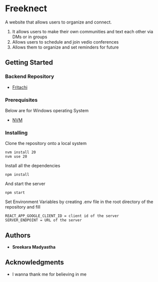 # Freeknect

A website that allows users to organize and connect.

1. It allows users to make their own communities and text each other via DMs or in groups
2. Allows users to schedule and join vedio conferences
3. Allows them to organize and set reminders for future

## Getting Started

### Backend Repository

- [Fritachi](https://github.com/Zwicky00/fritachi)

### Prerequisites

Below are for Windows operating System

- [NVM](https://github.com/coreybutler/nvm-windows)

### Installing

Clone the repository onto a local system

    nvm install 20
    nvm use 20

Install all the dependencies

    npm install

And start the server

    npm start

Set Environment Variables by creating .env file in the root directory of the repository and fill

    REACT_APP_GOOGLE_CLIENT_ID = client id of the server
    SERVER_ENDPOINT = URL of the server

## Authors

- **Sreekara Madyastha**

## Acknowledgments

- I wanna thank me for believing in me
